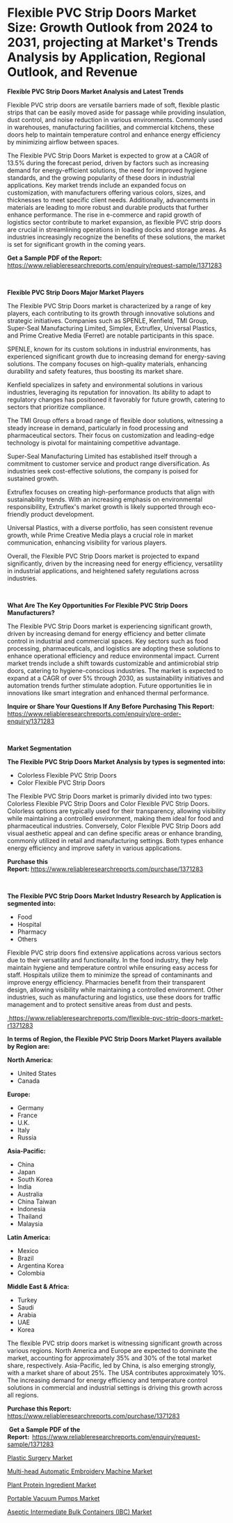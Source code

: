 <p><h1>Flexible PVC Strip Doors Market Size: Growth Outlook from 2024 to 2031, projecting at Market's Trends Analysis by Application, Regional Outlook, and Revenue</h1></p><p><strong>Flexible PVC Strip Doors Market Analysis and Latest Trends</strong></p>
<p><p>Flexible PVC strip doors are versatile barriers made of soft, flexible plastic strips that can be easily moved aside for passage while providing insulation, dust control, and noise reduction in various environments. Commonly used in warehouses, manufacturing facilities, and commercial kitchens, these doors help to maintain temperature control and enhance energy efficiency by minimizing airflow between spaces.</p><p>The Flexible PVC Strip Doors Market is expected to grow at a CAGR of 13.5% during the forecast period, driven by factors such as increasing demand for energy-efficient solutions, the need for improved hygiene standards, and the growing popularity of these doors in industrial applications. Key market trends include an expanded focus on customization, with manufacturers offering various colors, sizes, and thicknesses to meet specific client needs. Additionally, advancements in materials are leading to more robust and durable products that further enhance performance. The rise in e-commerce and rapid growth of logistics sector contribute to market expansion, as flexible PVC strip doors are crucial in streamlining operations in loading docks and storage areas. As industries increasingly recognize the benefits of these solutions, the market is set for significant growth in the coming years.</p></p>
<p><strong>Get a Sample PDF of the Report:&nbsp;</strong> <a href="https://www.reliableresearchreports.com/enquiry/request-sample/1371283?utm_campaign=24&utm_medium=2&utm_source=Github&utm_content=ia&utm_term=17112024&utm_id=flexible-pvc-strip-doors">https://www.reliableresearchreports.com/enquiry/request-sample/1371283</a></p>
<p>&nbsp;</p>
<p><strong>Flexible PVC Strip Doors Major Market Players</strong></p>
<p><p>The Flexible PVC Strip Doors market is characterized by a range of key players, each contributing to its growth through innovative solutions and strategic initiatives. Companies such as SPENLE, Kenfield, TMI Group, Super-Seal Manufacturing Limited, Simplex, Extruflex, Universal Plastics, and Prime Creative Media (Ferret) are notable participants in this space.</p><p>SPENLE, known for its custom solutions in industrial environments, has experienced significant growth due to increasing demand for energy-saving solutions. The company focuses on high-quality materials, enhancing durability and safety features, thus boosting its market share.</p><p>Kenfield specializes in safety and environmental solutions in various industries, leveraging its reputation for innovation. Its ability to adapt to regulatory changes has positioned it favorably for future growth, catering to sectors that prioritize compliance.</p><p>The TMI Group offers a broad range of flexible door solutions, witnessing a steady increase in demand, particularly in food processing and pharmaceutical sectors. Their focus on customization and leading-edge technology is pivotal for maintaining competitive advantage.</p><p>Super-Seal Manufacturing Limited has established itself through a commitment to customer service and product range diversification. As industries seek cost-effective solutions, the company is poised for sustained growth.</p><p>Extruflex focuses on creating high-performance products that align with sustainability trends. With an increasing emphasis on environmental responsibility, Extruflex's market growth is likely supported through eco-friendly product development.</p><p>Universal Plastics, with a diverse portfolio, has seen consistent revenue growth, while Prime Creative Media plays a crucial role in market communication, enhancing visibility for various players.</p><p>Overall, the Flexible PVC Strip Doors market is projected to expand significantly, driven by the increasing need for energy efficiency, versatility in industrial applications, and heightened safety regulations across industries.</p></p>
<p>&nbsp;</p>
<p><strong>What Are The Key Opportunities For Flexible PVC Strip Doors Manufacturers?</strong></p>
<p><p>The Flexible PVC Strip Doors market is experiencing significant growth, driven by increasing demand for energy efficiency and better climate control in industrial and commercial spaces. Key sectors such as food processing, pharmaceuticals, and logistics are adopting these solutions to enhance operational efficiency and reduce environmental impact. Current market trends include a shift towards customizable and antimicrobial strip doors, catering to hygiene-conscious industries. The market is expected to expand at a CAGR of over 5% through 2030, as sustainability initiatives and automation trends further stimulate adoption. Future opportunities lie in innovations like smart integration and enhanced thermal performance.</p></p>
<p><strong>Inquire or Share Your Questions If Any Before Purchasing This Report:</strong> <a href="https://www.reliableresearchreports.com/enquiry/pre-order-enquiry/1371283?utm_campaign=24&utm_medium=2&utm_source=Github&utm_content=ia&utm_term=17112024&utm_id=flexible-pvc-strip-doors">https://www.reliableresearchreports.com/enquiry/pre-order-enquiry/1371283</a></p>
<p>&nbsp;</p>
<p><strong>Market Segmentation</strong></p>
<p><strong>The Flexible PVC Strip Doors Market Analysis by types is segmented into:</strong></p>
<p><ul><li>Colorless Flexible PVC Strip Doors</li><li>Color Flexible PVC Strip Doors</li></ul></p>
<p><p>The Flexible PVC Strip Doors market is primarily divided into two types: Colorless Flexible PVC Strip Doors and Color Flexible PVC Strip Doors. Colorless options are typically used for their transparency, allowing visibility while maintaining a controlled environment, making them ideal for food and pharmaceutical industries. Conversely, Color Flexible PVC Strip Doors add visual aesthetic appeal and can define specific areas or enhance branding, commonly utilized in retail and manufacturing settings. Both types enhance energy efficiency and improve safety in various applications.</p></p>
<p><strong>Purchase this Report:&nbsp;</strong><a href="https://www.reliableresearchreports.com/purchase/1371283?utm_campaign=24&utm_medium=2&utm_source=Github&utm_content=ia&utm_term=17112024&utm_id=flexible-pvc-strip-doors">https://www.reliableresearchreports.com/purchase/1371283</a></p>
<p>&nbsp;</p>
<p><strong>The Flexible PVC Strip Doors Market Industry Research by Application is segmented into:</strong></p>
<p><ul><li>Food</li><li>Hospital</li><li>Pharmacy</li><li>Others</li></ul></p>
<p><p>Flexible PVC strip doors find extensive applications across various sectors due to their versatility and functionality. In the food industry, they help maintain hygiene and temperature control while ensuring easy access for staff. Hospitals utilize them to minimize the spread of contaminants and improve energy efficiency. Pharmacies benefit from their transparent design, allowing visibility while maintaining a controlled environment. Other industries, such as manufacturing and logistics, use these doors for traffic management and to protect sensitive areas from dust and pests.</p></p>
<p><a href="https://www.reliableresearchreports.com/flexible-pvc-strip-doors-market-r1371283?utm_campaign=24&utm_medium=2&utm_source=Github&utm_content=ia&utm_term=17112024&utm_id=flexible-pvc-strip-doors">&nbsp;https://www.reliableresearchreports.com/flexible-pvc-strip-doors-market-r1371283</a></p>
<p><strong>In terms of Region, the Flexible PVC Strip Doors Market Players available by Region are:</strong></p>
<p>
    <p> <strong> North America: </strong>
        <ul>
            <li>United States</li>
            <li>Canada</li>
        </ul>
        </p> 
    <p> <strong> Europe: </strong>
        <ul>
            <li>Germany</li>
            <li>France</li>
            <li>U.K.</li>
            <li>Italy</li>
            <li>Russia</li>
        </ul>
        </p> 
    <p> <strong> Asia-Pacific: </strong>
        <ul>
            <li>China</li>
            <li>Japan</li>
            <li>South Korea</li>
            <li>India</li>
            <li>Australia</li>
            <li>China Taiwan</li>
            <li>Indonesia</li>
            <li>Thailand</li>
            <li>Malaysia</li>
        </ul>
        </p> 
    <p> <strong> Latin America: </strong>
        <ul>
            <li>Mexico</li>
            <li>Brazil</li>
            <li>Argentina Korea</li>
            <li>Colombia</li>
        </ul>
        </p> 
    <p> <strong> Middle East & Africa: </strong>
        <ul>
            <li>Turkey</li>
            <li>Saudi</li>
            <li>Arabia</li>
            <li>UAE</li>
            <li>Korea</li>
        </ul>
    </p>
    </p>
<p><p>The flexible PVC strip doors market is witnessing significant growth across various regions. North America and Europe are expected to dominate the market, accounting for approximately 35% and 30% of the total market share, respectively. Asia-Pacific, led by China, is also emerging strongly, with a market share of about 25%. The USA contributes approximately 10%. The increasing demand for energy efficiency and temperature control solutions in commercial and industrial settings is driving this growth across all regions.</p></p>
<p><strong>Purchase this Report: </strong><a href="https://www.reliableresearchreports.com/purchase/1371283?utm_campaign=24&utm_medium=2&utm_source=Github&utm_content=ia&utm_term=17112024&utm_id=flexible-pvc-strip-doors">https://www.reliableresearchreports.com/purchase/1371283</a></p>
<p>&nbsp;<strong>Get a Sample PDF of the Report:&nbsp;&nbsp;</strong><a href="https://www.reliableresearchreports.com/enquiry/request-sample/1371283?utm_campaign=24&utm_medium=2&utm_source=Github&utm_content=ia&utm_term=17112024&utm_id=flexible-pvc-strip-doors">https://www.reliableresearchreports.com/enquiry/request-sample/1371283</a></p>
<p><strong></strong></p>
<p><p><a href="https://issuu.com/reportprime-2/docs/plastic-surgery-market-size-2030.pp_5a98e8f6929f65?utm_campaign=24&utm_medium=2&utm_source=Github&utm_content=ia&utm_term=17112024&utm_id=flexible-pvc-strip-doors">Plastic Surgery Market</a></p><p><a href="https://github.com/elizabethdagraca/Market-Research-Report-List-5/blob/main/multi-head-automatic-embroidery-machine-market.md?utm_campaign=24&utm_medium=2&utm_source=Github&utm_content=ia&utm_term=17112024&utm_id=flexible-pvc-strip-doors">Multi-head Automatic Embroidery Machine Market</a></p><p><a href="https://issuu.com/reportprime-2/docs/plant-protein-ingredient-market-siz_ba5ed392b3aecd?utm_campaign=24&utm_medium=2&utm_source=Github&utm_content=ia&utm_term=17112024&utm_id=flexible-pvc-strip-doors">Plant Protein Ingredient Market</a></p><p><a href="https://www.linkedin.com/pulse/portable-vacuum-pumps-market-refracting-trends-consumer-rlx0e?utm_campaign=24&utm_medium=2&utm_source=Github&utm_content=ia&utm_term=17112024&utm_id=flexible-pvc-strip-doors">Portable Vacuum Pumps Market</a></p><p><a href="https://github.com/santosh758595/Market-Research-Report-List-6/blob/main/aseptic-intermediate-bulk-containers-ibc-market.md?utm_campaign=24&utm_medium=2&utm_source=Github&utm_content=ia&utm_term=17112024&utm_id=flexible-pvc-strip-doors">Aseptic Intermediate Bulk Containers (IBC) Market</a></p></p>
